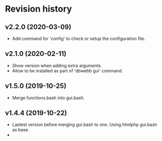 Revision history
==================================



v2.2.0 (2020-03-09)
----------------------------------

* Add command for 'config' to check or setup the configuration file.



v2.1.0 (2020-02-11)
----------------------------------

* Show version when adding extra arguments.
* Allow to be installed as part of 'dbwebb gui' command.



v1.5.0 (2019-10-25)
----------------------------------

* Merge functions.bash into gui.bash.



v1.4.4 (2019-10-22)
----------------------------------

* Lastest version before merging gui.bash to one. Using htmlphp gui.bash as base.
* 
